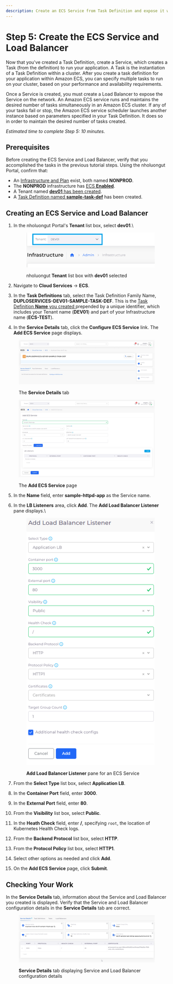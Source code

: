 ```yaml
---
description: Create an ECS Service from Task Definition and expose it with a Load Balancer
---
```


# Step 5: Create the ECS Service and Load Balancer

Now that you've created a Task Definition, create a Service, which creates a Task (from the definition) to run your application. A Task is the instantiation of a Task Definition within a cluster. After you create a task definition for your application within Amazon ECS, you can specify multiple tasks to run on your cluster, based on your performance and availability requirements.&#x20;

Once a Service is created, you must create a Load Balancer to expose the Service on the network. An Amazon ECS service runs and maintains the desired number of tasks simultaneously in an Amazon ECS cluster.  If any of your tasks fail or stop, the Amazon ECS service scheduler launches another instance based on parameters specified in your Task Definition. It does so in order to maintain the desired number of tasks created.

_Estimated time to complete Step 5: 10 minutes._

## Prerequisites <a href="#id-0-toc-title" id="id-0-toc-title"></a>

Before creating the ECS Service and Load Balancer, verify that you accomplished the tasks in the previous tutorial steps. Using the nholuongut Portal, confirm that:

* An [Infrastructure and Plan](../step-1-infrastructure.md) exist, both named **NONPROD**.
* The **NONPROD** infrastructure has [ECS **Enabled**](../step-1-infrastructure.md#check-your-work).&#x20;
* A Tenant named [**dev01** has been created](../step-2-tenant.md).
* A [Task Definition named **sample-task-def**](step-4-create-app-via-ecs.md) has been created.

## Creating an ECS Service and Load Balancer&#x20;

1.  In the nholuongut Portal's **Tenant** list box, select **dev01**.\


    <div align="left">

    <figure><img src="../../../.gitbook/assets/tenant_dev01 (12).png" alt=""><figcaption><p>nholuongut <strong>Tenant</strong> list box with <strong>dev01</strong> selected</p></figcaption></figure>

    </div>


2. Navigate to **Cloud Services** -> **ECS**.
3. In the **Task Definitions** tab, select the Task Definition Family Name, **DUPLOSERVICES-DEV01-SAMPLE-TASK-DEF**. This is the [Task Definition **Name** you created ](step-4-create-app-via-ecs.md#creating-a-task-definition)prepended by a unique identifier, which includes your Tenant name (**DEV01**) and part of your Infrastructure name (**ECS-TEST**).&#x20;
4. In the **Service Details** tab, click the **Configure ECS Service** link. The **Add ECS Service** page displays.

<figure><img src="../../../.gitbook/assets/screenshot-nimbusweb.me-2024.02.17-16_53_00.png" alt=""><figcaption><p>The <strong>Service Details</strong> tab </p></figcaption></figure>

<figure><img src="../../../.gitbook/assets/screenshot-nimbusweb.me-2024.02.17-16_57_05.png" alt=""><figcaption><p>The <strong>Add ECS Service</strong> page</p></figcaption></figure>

5. In the **Name** field, enter **sample-httpd-app** as the Service name.
6.  In the **LB Listeners** area, click **Add**. The **Add Load Balancer Listener** pane displays.\


    <div align="left">

    <figure><img src="../../../.gitbook/assets/dockerq.png" alt=""><figcaption><p><strong>Add Load Balancer Listener</strong> pane for an ECS Service</p></figcaption></figure>

    </div>


7. From the **Select Type** list box, select **Application LB**.
8. In the **Container Port** field, enter **3000**.
9. In the **External Port** field, enter **80**.
10. From the **Visibility** list box, select **Public**.
11. In the **Heath Check** field, enter **/**, specifying `root`, the location of Kubernetes Health Check logs.
12. From the **Backend Protocol** list box, select **HTTP**.
13. From the **Protocol Policy** list box, select **HTTP1**.
14. Select other options as needed and click **Add**.
15. On the **Add ECS Service** page, click **Submit**.&#x20;

## Checking Your Work

In the **Service Details** tab, information about the Service and Load Balancer you created is displayed. Verify that the Service and Load Balancer configuration details in the **Service Details** tab are correct.

<figure><img src="../../../.gitbook/assets/screenshot-nimbusweb.me-2024.02.17-17_10_40.png" alt=""><figcaption><p><strong>Service Details</strong> tab displaying Service and Load Balancer configuration details</p></figcaption></figure>
